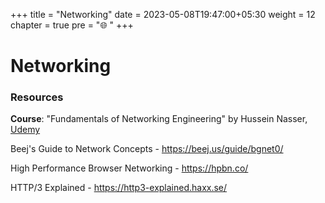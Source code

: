 +++
title = "Networking"
date =  2023-05-08T19:47:00+05:30
weight = 12
chapter = true
pre = "🌐 "
+++

# Networking

### Resources
**Course**: "Fundamentals of Networking Engineering" by Hussein Nasser, [Udemy](https://www.udemy.com/course/fundamentals-of-networking-for-effective-backend-design/)

Beej's Guide to Network Concepts - https://beej.us/guide/bgnet0/

High Performance Browser Networking - https://hpbn.co/

HTTP/3 Explained - https://http3-explained.haxx.se/